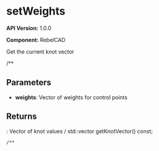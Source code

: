 # setWeights

**API Version:** 1.0.0

**Component:** RebelCAD

Get the current knot vector

/**

## Parameters

- **weights**: Vector of weights for control points

## Returns

: Vector of knot values
/
    std::vector<double> getKnotVector() const;

    /**

